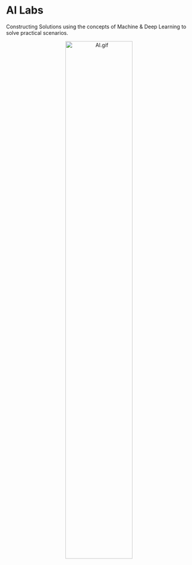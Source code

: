 # AI Labs
Constructing Solutions using the concepts of Machine & Deep Learning to solve practical scenarios.

<div align="center">
    <img width="60%" src="src/files/AI-Labs.gif" alt="AI.gif" >
</div>
